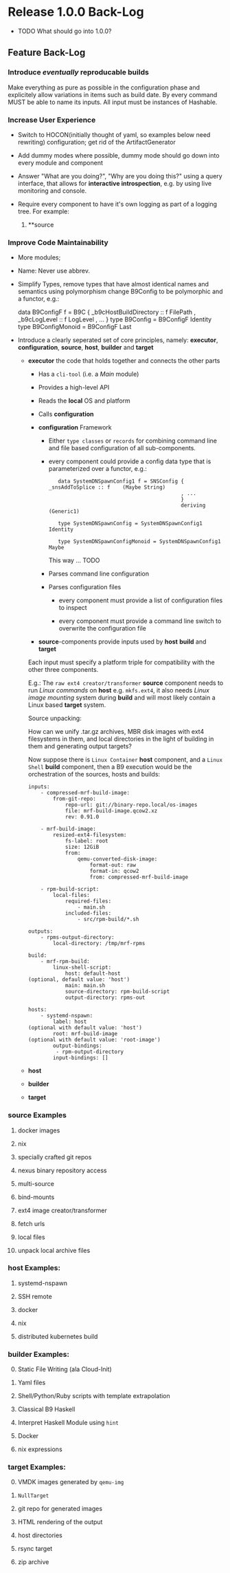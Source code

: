 
# Release 1.0.0 Back-Log

* TODO What should go into 1.0.0?

## Feature Back-Log

### Introduce _eventually_ reproducable builds

Make everything as pure as possible in the configuration phase
and explicitely allow variations in items such as build date. By every command MUST be able to name its
inputs. All input must be instances of Hashable.

### Increase User Experience

* Switch to HOCON(initially thought of yaml, so examples below need rewriting) configuration; get rid of the ArtifactGenerator

* Add dummy modes where possible, dummy mode should go down into every module and component

* Answer "What are you doing?", "Why are you doing this?"
  using a query interface, that allows for **interactive introspection**, e.g. by using live monitoring and
  console.

* Require every component to have it's own logging as part of a logging tree. For example:

   1. **source

### Improve Code Maintainability

* More modules;

* Name: Never use abbrev.

* Simplify Types, remove types that have almost identical names and semantics using polymorphism
  change B9Config to be polymorphic and a functor, e.g.:

    data B9ConfigF f = B9C { _b9cHostBuildDirectory :: f FilePath
                           , _b9cLogLevel           :: f LogLevel
                           , ...
                           }
    type B9Config       = B9ConfigF Identity
    type B9ConfigMonoid = B9ConfigF Last

* Introduce a clearly seperated set of core principles, namely:
   **executor**, **configuration**, **source**, **host**, **builder** and **target**

  * **executor** the code that holds together and connects the other parts

    * Has a `cli-tool` (i.e. a _Main_ module)

    * Provides a high-level API

    * Reads the **local** OS and platform

    * Calls **configuration**

    * **configuration** Framework

      * Either `type classes` or `records` for combining command line and
           file based configuration of all sub-components.

      * every component could provide a config data type that is  parameterized   over a functor, e.g.:

               data SystemDNSpawnConfig1 f = SNSConfig { _snsAddToSplice :: f    (Maybe String)
                                                       , ...
                                                       }
                                                       deriving (Generic1)

               type SystemDNSpawnConfig = SystemDNSpawnConfig1 Identity

               type SystemDNSpawnConfigMonoid = SystemDNSpawnConfig1 Maybe

           This way ... TODO

      * Parses command line configuration

      * Parses configuration files

        * every component must provide a list of configuration files to inspect

        * every component must provide a command line switch to overwrite the    configuration file

    * **source**-components provide inputs used by **host** **build** and
   **target**

     Each input must specify a platform triple for compatibility with the other three components.

     E.g.: The `raw ext4 creator/transformer` **source** component needs to run _Linux commands_ on **host**
     e.g. `mkfs.ext4`, it also needs _Linux image mounting_ system during **build** and will most likely
     contain a Linux based **target** system.

     Source unpacking:

     How can we unify .tar.gz archives, MBR disk images with ext4 filesystems in them, and local directories
     in the light of building in them and generating output targets?

     Now suppose there is `Linux Container` **host** component, and a `Linux Shell` **build** component,
     then a B9 execution would be the orchestration of the sources, hosts and builds:

        inputs:
            - compressed-mrf-build-image:
                from-git-repo:
                    repo-url: git://binary-repo.local/os-images
                    file: mrf-build-image.qcow2.xz
                    rev: 0.91.0

            - mrf-build-image:
                resized-ext4-filesystem:
                    fs-label: root
                    size: 12GiB
                    from:
                        qemu-converted-disk-image:
                            format-out: raw
                            format-in: qcow2
                            from: compressed-mrf-build-image

            - rpm-build-script:
                local-files:
                    required-files:
                        - main.sh
                    included-files:
                        - src/rpm-build/*.sh

        outputs:
            - rpms-output-directory:
                local-directory: /tmp/mrf-rpms

        build:
            - mrf-rpm-build:
                linux-shell-script:
                    host: default-host                         (optional, default value: 'host')
                    main: main.sh
                    source-directory: rpm-build-script
                    output-directory: rpms-out

        hosts:
            - systemd-nspawn:
                label: host                                    (optional with default value: 'host')
                root: mrf-build-image                          (optional with default value: 'root-image')
                output-bindings:
                 - rpm-output-directory
                input-bindings: []


   * **host**

   * **builder**

   * **target**

### **source** Examples

1. docker images

2. nix

3. specially crafted git repos

4. nexus binary repository access

5. multi-source

6. bind-mounts

7. ext4 image creator/transformer

8. fetch urls

9. local files

10. unpack local archive files

### **host** Examples:

1. systemd-nspawn

2. SSH remote

3. docker

4. nix

5. distributed kubernetes build

### **builder** Examples:

0. Static File Writing (ala Cloud-Init)

1. Yaml files

2. Shell/Python/Ruby scripts with template extrapolation

3. Classical B9 Haskell

4. Interpret Haskell Module using `hint`

5. Docker

6. nix expressions

### **target** Examples:

0. VMDK images generated by `qemu-img`

1. `NullTarget`

2. git repo for generated images

3. HTML rendering of the output

4. host directories

5. rsync target

6. zip archive
